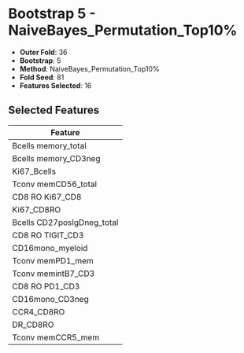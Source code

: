 # Bootstrap 5 - NaiveBayes_Permutation_Top10%

- **Outer Fold**: 36
- **Bootstrap**: 5
- **Method**: NaiveBayes_Permutation_Top10%
- **Fold Seed**: 81
- **Features Selected**: 16

## Selected Features

| Feature |
|---------|
| Bcells memory_total |
| Bcells memory_CD3neg |
| Ki67_Bcells |
| Tconv memCD56_total |
| CD8 RO Ki67_CD8 |
| Ki67_CD8RO |
| Bcells CD27posIgDneg_total |
| CD8 RO TIGIT_CD3 |
| CD16mono_myeloid |
| Tconv memPD1_mem |
| Tconv memintB7_CD3 |
| CD8 RO PD1_CD3 |
| CD16mono_CD3neg |
| CCR4_CD8RO |
| DR_CD8RO |
| Tconv memCCR5_mem |
